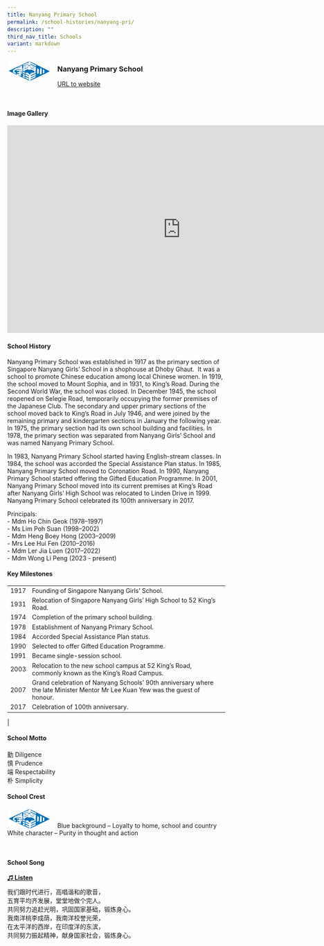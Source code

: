```yaml
---
title: Nanyang Primary School
permalink: /school-histories/nanyang-pri/
description: ""
third_nav_title: Schools
variant: markdown
---
```

<img align="left" style="width:20%;margin-right:15px;" src="/images/nanyangpri1.png">

### **Nanyang Primary School**
[URL to website](https://nyps.moe.edu.sg/)

<br clear="left">

#### **Image Gallery**
<iframe src="https://docs.google.com/presentation/d/e/2PACX-1vR0X9vvG9paeREZ8tOGVSJYGnsxqRbRw6qjrkqPBwewizQP7QQ8pkJR1zNjKwaLYW5Z0ELie6maq6qB/embed?start=false&amp;loop=true&amp;delayms=5000" frameborder="0" width="800" height="479" allowfullscreen="true"></iframe>


#### **School History**
Nanyang Primary School was established in 1917 as the primary section of Singapore Nanyang Girls’ School in a shophouse at Dhoby Ghaut.&nbsp; It was a school to promote Chinese education among local Chinese women. In 1919, the school moved to Mount Sophia, and in 1931, to King’s Road. During the Second World War, the school was closed. In December 1945, the school reopened on Selegie Road, temporarily occupying the former premises of the Japanese Club. The secondary and upper primary sections of the school moved back to King’s Road in July 1946, and were joined by the remaining primary&nbsp;and kindergarten sections in January the following year. In 1975, the primary section had its own school building and facilities. In 1978, the primary section was separated from Nanyang Girls’ School and was named Nanyang Primary School.

In 1983, Nanyang Primary School started having English-stream classes. In 1984, the school was accorded the Special Assistance Plan status. In 1985, Nanyang Primary School moved to Coronation Road. In 1990, Nanyang Primary School started offering the Gifted Education Programme. In 2001, Nanyang Primary School moved into its current premises at King’s Road after Nanyang Girls’ High School was relocated to Linden Drive in 1999. Nanyang Primary School celebrated its 100th anniversary in 2017.

Principals:<br>
\- Mdm Ho Chin Geok (1978–1997)<br>
\- Ms Lim Poh Suan (1998–2002)<br>
\- Mdm Heng Boey Hong (2003–2009)<br>
\- Mrs Lee Hui Fen (2010–2016)<br>
\- Mdm Ler Jia Luen (2017–2022)<br>
\- Mdm Wong Li Peng (2023 - present)

#### **Key Milestones**

|  |  |
|:---:|---|
| 1917 | Founding of Singapore Nanyang Girls’ School. |
| 1931 | Relocation of Singapore Nanyang Girls’ High School to 52 King’s Road. |
| 1974 | Completion of the primary school building. |
| 1978 | Establishment of Nanyang Primary School. |
| 1984 | Accorded Special Assistance Plan status. |
| 1990 | Selected to offer Gifted Education Programme. |
| 1991 | Became single-session school. |
| 2003 | Relocation to the new school campus at 52 King’s Road, commonly known as the King’s Road Campus. |
| 2007 | Grand celebration of Nanyang Schools’ 90th anniversary where the late Minister Mentor Mr Lee Kuan Yew was the guest of honour. |
| 2017 | Celebration of 100th anniversary. |
|

#### **School Motto**
勤 Diligence<br>
慎 Prudence<br>
端 Respectability<br>
朴 Simplicity

#### **School Crest**
<img align="left" style="width:20%;margin-right:15px;" src="/images/nanyangpri1.png">
<br>

Blue background – Loyalty to home, school and country&nbsp;<br>
White character – Purity in thought and action

<br clear="left">

#### **School Song**
<a target="\_blank" href="https://drive.google.com/file/d/1_ZlwO3HT-dEOun5J1r5zq0G75B1RRy8w/view?usp=share_link">**♫ Listen**</a>

我们跟时代进行，高唱谐和的歌音，<br>
五育平均齐发展，堂堂地做个完人。<br>
共同努力追赶光明，巩固国家基础，锻炼身心。<br>
我南洋桃李成荫，我南洋校誉光荣，<br>
在太平洋的西岸，在印度洋的东滨，<br>
共同努力振起精神，献身国家社会，锻炼身心。